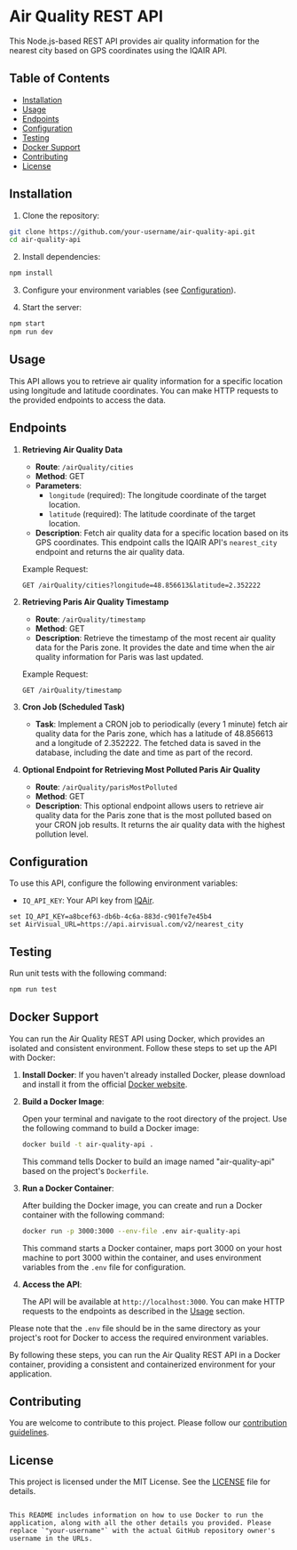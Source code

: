 # Air Quality REST API

This Node.js-based REST API provides air quality information for the nearest city based on GPS coordinates using the IQAIR API.

## Table of Contents

- [Installation](#installation)
- [Usage](#usage)
- [Endpoints](#endpoints)
- [Configuration](#configuration)
- [Testing](#testing)
- [Docker Support](#docker-support)
- [Contributing](#contributing)
- [License](#license)

## Installation

1. Clone the repository:

```bash
git clone https://github.com/your-username/air-quality-api.git
cd air-quality-api
```

2. Install dependencies:

```bash
npm install
```

3. Configure your environment variables (see [Configuration](#configuration)).

4. Start the server:

```bash
npm start
npm run dev
```

## Usage

This API allows you to retrieve air quality information for a specific location using longitude and latitude coordinates. You can make HTTP requests to the provided endpoints to access the data.

## Endpoints

1. **Retrieving Air Quality Data**

   - **Route**: `/airQuality/cities`
   - **Method**: GET
   - **Parameters**:
     - `longitude` (required): The longitude coordinate of the target location.
     - `latitude` (required): The latitude coordinate of the target location.
   - **Description**: Fetch air quality data for a specific location based on its GPS coordinates. This endpoint calls the IQAIR API's `nearest_city` endpoint and returns the air quality data.

   Example Request:
   ```http
   GET /airQuality/cities?longitude=48.856613&latitude=2.352222
   ```

2. **Retrieving Paris Air Quality Timestamp**

   - **Route**: `/airQuality/timestamp`
   - **Method**: GET
   - **Description**: Retrieve the timestamp of the most recent air quality data for the Paris zone. It provides the date and time when the air quality information for Paris was last updated.

   Example Request:
   ```http
   GET /airQuality/timestamp
   ```

3. **Cron Job (Scheduled Task)**

   - **Task**: Implement a CRON job to periodically (every 1 minute) fetch air quality data for the Paris zone, which has a latitude of 48.856613 and a longitude of 2.352222. The fetched data is saved in the database, including the date and time as part of the record.

4. **Optional Endpoint for Retrieving Most Polluted Paris Air Quality**

   - **Route**: `/airQuality/parisMostPolluted`
   - **Method**: GET
   - **Description**: This optional endpoint allows users to retrieve air quality data for the Paris zone that is the most polluted based on your CRON job results. It returns the air quality data with the highest pollution level.

## Configuration

To use this API, configure the following environment variables:

- `IQ_API_KEY`: Your API key from [IQAir](https://www.iqair.com/fr/dashboard/api).

```env
set IQ_API_KEY=a8bcef63-db6b-4c6a-883d-c901fe7e45b4
set AirVisual_URL=https://api.airvisual.com/v2/nearest_city
```
## Testing

Run unit tests with the following command:

```bash
npm run test
```

## Docker Support

You can run the Air Quality REST API using Docker, which provides an isolated and consistent environment. Follow these steps to set up the API with Docker:

1. **Install Docker**: If you haven't already installed Docker, please download and install it from the official [Docker website](https://www.docker.com/get-started).

2. **Build a Docker Image**:

   Open your terminal and navigate to the root directory of the project. Use the following command to build a Docker image:

   ```bash
   docker build -t air-quality-api .
   ```

   This command tells Docker to build an image named "air-quality-api" based on the project's `Dockerfile`.

3. **Run a Docker Container**:

   After building the Docker image, you can create and run a Docker container with the following command:

   ```bash
   docker run -p 3000:3000 --env-file .env air-quality-api
   ```

   This command starts a Docker container, maps port 3000 on your host machine to port 3000 within the container, and uses environment variables from the `.env` file for configuration.

4. **Access the API**:

   The API will be available at `http://localhost:3000`. You can make HTTP requests to the endpoints as described in the [Usage](#usage) section.

Please note that the `.env` file should be in the same directory as your project's root for Docker to access the required environment variables.

By following these steps, you can run the Air Quality REST API in a Docker container, providing a consistent and containerized environment for your application.

## Contributing

You are welcome to contribute to this project. Please follow our [contribution guidelines](CONTRIBUTING.md).

## License

This project is licensed under the MIT License. See the [LICENSE](LICENSE) file for details.
```

This README includes information on how to use Docker to run the application, along with all the other details you provided. Please replace `"your-username"` with the actual GitHub repository owner's username in the URLs.
